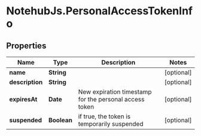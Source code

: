 # NotehubJs.PersonalAccessTokenInfo

## Properties

| Name            | Type        | Description                                            | Notes      |
| --------------- | ----------- | ------------------------------------------------------ | ---------- |
| **name**        | **String**  |                                                        | [optional] |
| **description** | **String**  |                                                        | [optional] |
| **expiresAt**   | **Date**    | New expiration timestamp for the personal access token | [optional] |
| **suspended**   | **Boolean** | if true, the token is temporarily suspended            | [optional] |
